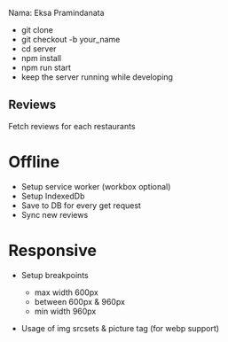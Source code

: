 Nama: Eksa Pramindanata

- git clone
- git checkout -b your_name
- cd server
- npm install
- npm run start
- keep the server running while developing

## Reviews
Fetch reviews for each restaurants

# Offline
- Setup service worker (workbox optional)
- Setup IndexedDb
- Save to DB for every get request
- Sync new reviews

# Responsive
- Setup breakpoints
  - max width 600px
  - between 600px & 960px
  - min width 960px

- Usage of img srcsets & picture tag (for webp support)